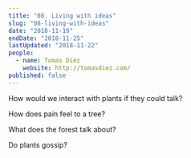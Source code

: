 ```yaml
---
title: "08. Living with ideas"
slug: "08-living-with-ideas"
date: "2018-11-19"
endDate: "2018-11-25"
lastUpdated: "2018-11-22"
people:
  - name: Tomas Diez
    website: http://tomasdiez.com/
published: false
---
```






How would we interact with plants if they could talk?

How does pain feel to a tree?

What does the forest talk about?

Do plants gossip?